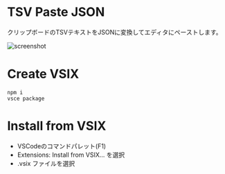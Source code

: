 # TSV Paste JSON

クリップボードのTSVテキストをJSONに変換してエディタにペーストします。

![screenshot](https://user-images.githubusercontent.com/69108539/110209693-19bccb80-7ed1-11eb-87a3-31c31f9c0d71.gif)

# Create VSIX

```
npm i
vsce package
```

# Install from VSIX

- VSCodeのコマンドパレット(F1)
- Extensions: Install from VSIX... を選択
- .vsix ファイルを選択
